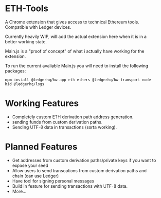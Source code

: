 # ETH-Tools
A Chrome extension that gives access to technical Ethereum tools. Compatible with Ledger devices.

Currently heavily WIP, will add the actual extension here when it is in a better working state.

Main.js is a "proof of concept" of what i actually have working for the extension.

To run the current avaliable Main.js you will need to install the following packages:

```
npm install @ledgerhq/hw-app-eth ethers @ledgerhq/hw-transport-node-hid @ledgerhq/logs
```

# Working Features
- Completely custom ETH derivation path address generation.
- sending funds from custom derivation paths.
- Sending UTF-8 data in transactions (sorta working).

# Planned Features

- Get addresses from custom derivation paths/private keys if you want to expose your seed
- Allow users to send transcations from custom derivation paths and chain (can use Ledger)
- Have tool for signing personal messages
- Build in feature for sending transactions with UTF-8 data.
- More...
